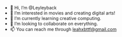 - 👋 Hi, I’m @Leyleyback
- 👀 I’m interested in movies and creating digital arts!
- 🌱 I’m currently learning creative computing.
- 💞️ I’m looking to collaborate on everything.
- 📫 You can reach me through leahxbttf@gmail.com

<!---
Leyleyback/Leyleyback is a ✨ special ✨ repository because its `README.md` (this file) appears on your GitHub profile.
You can click the Preview link to take a look at your changes.
--->
